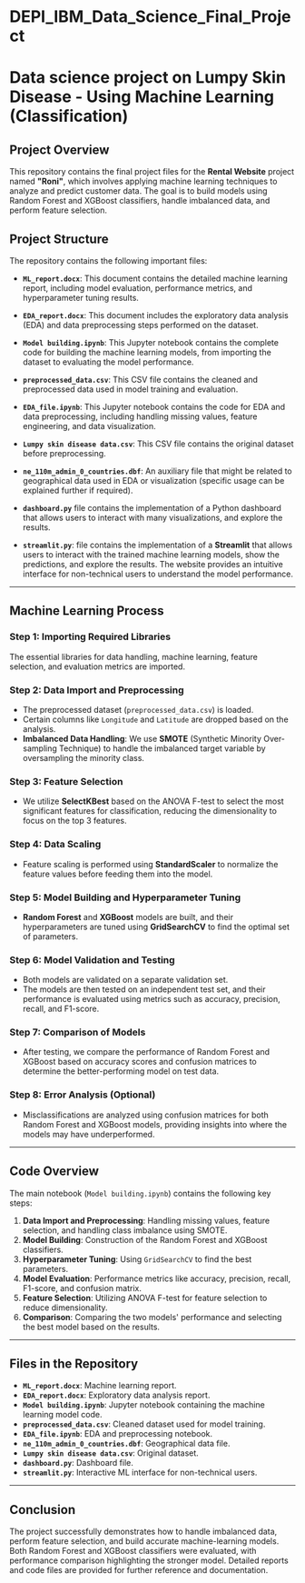 # DEPI_IBM_Data_Science_Final_Project
# Data science project on Lumpy Skin Disease - Using Machine Learning (Classification)

## Project Overview

This repository contains the final project files for the **Rental Website** project named **"Roni"**, which involves applying machine learning techniques to analyze and predict customer data. The goal is to build models using Random Forest and XGBoost classifiers, handle imbalanced data, and perform feature selection.

## Project Structure

The repository contains the following important files:

- **`ML_report.docx`**: This document contains the detailed machine learning report, including model evaluation, performance metrics, and hyperparameter tuning results.
  
- **`EDA_report.docx`**: This document includes the exploratory data analysis (EDA) and data preprocessing steps performed on the dataset.

- **`Model building.ipynb`**: This Jupyter notebook contains the complete code for building the machine learning models, from importing the dataset to evaluating the model performance.

- **`preprocessed_data.csv`**: This CSV file contains the cleaned and preprocessed data used in model training and evaluation.

- **`EDA_file.ipynb`**: This Jupyter notebook contains the code for EDA and data preprocessing, including handling missing values, feature engineering, and data visualization.

- **`Lumpy skin disease data.csv`**: This CSV file contains the original dataset before preprocessing.

- **`ne_110m_admin_0_countries.dbf`**: An auxiliary file that might be related to geographical data used in EDA or visualization (specific usage can be explained further if required).
  
- **`dashboard.py`** file contains the implementation of a Python dashboard that allows users to interact with many visualizations, and explore the results. 

- **`streamlit.py`**: file contains the implementation of a **Streamlit** that allows users to interact with the trained machine learning models, show the predictions, and explore the results. The website provides an intuitive interface for non-technical users to understand the model performance.

---

## Machine Learning Process

### Step 1: Importing Required Libraries
The essential libraries for data handling, machine learning, feature selection, and evaluation metrics are imported.

### Step 2: Data Import and Preprocessing
- The preprocessed dataset (`preprocessed_data.csv`) is loaded.
- Certain columns like `Longitude` and `Latitude` are dropped based on the analysis.
- **Imbalanced Data Handling**: We use **SMOTE** (Synthetic Minority Over-sampling Technique) to handle the imbalanced target variable by oversampling the minority class.

### Step 3: Feature Selection
- We utilize **SelectKBest** based on the ANOVA F-test to select the most significant features for classification, reducing the dimensionality to focus on the top 3 features.

### Step 4: Data Scaling
- Feature scaling is performed using **StandardScaler** to normalize the feature values before feeding them into the model.

### Step 5: Model Building and Hyperparameter Tuning
- **Random Forest** and **XGBoost** models are built, and their hyperparameters are tuned using **GridSearchCV** to find the optimal set of parameters.

### Step 6: Model Validation and Testing
- Both models are validated on a separate validation set.
- The models are then tested on an independent test set, and their performance is evaluated using metrics such as accuracy, precision, recall, and F1-score.
  
### Step 7: Comparison of Models
- After testing, we compare the performance of Random Forest and XGBoost based on accuracy scores and confusion matrices to determine the better-performing model on test data.

### Step 8: Error Analysis (Optional)
- Misclassifications are analyzed using confusion matrices for both Random Forest and XGBoost models, providing insights into where the models may have underperformed.

---

## Code Overview

The main notebook (`Model building.ipynb`) contains the following key steps:

1. **Data Import and Preprocessing**: Handling missing values, feature selection, and handling class imbalance using SMOTE.
2. **Model Building**: Construction of the Random Forest and XGBoost classifiers.
3. **Hyperparameter Tuning**: Using `GridSearchCV` to find the best parameters.
4. **Model Evaluation**: Performance metrics like accuracy, precision, recall, F1-score, and confusion matrix.
5. **Feature Selection**: Utilizing ANOVA F-test for feature selection to reduce dimensionality.
6. **Comparison**: Comparing the two models' performance and selecting the best model based on the results.

---

## Files in the Repository

- **`ML_report.docx`**: Machine learning report.
- **`EDA_report.docx`**: Exploratory data analysis report.
- **`Model building.ipynb`**: Jupyter notebook containing the machine learning model code.
- **`preprocessed_data.csv`**: Cleaned dataset used for model training.
- **`EDA_file.ipynb`**: EDA and preprocessing notebook.
- **`ne_110m_admin_0_countries.dbf`**: Geographical data file.
- **`Lumpy skin disease data.csv`**: Original dataset.
- **`dashboard.py`**: Dashboard file.
- **`streamlit.py`**: Interactive ML interface for non-technical users.

---

## Conclusion

The project successfully demonstrates how to handle imbalanced data, perform feature selection, and build accurate machine-learning models. Both Random Forest and XGBoost classifiers were evaluated, with performance comparison highlighting the stronger model. Detailed reports and code files are provided for further reference and documentation.

